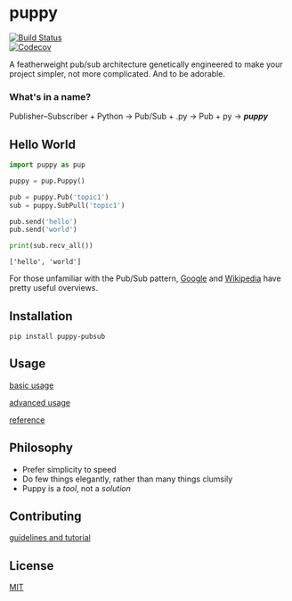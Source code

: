 # puppy

[![Build Status](https://travis-ci.org/coreygirard/puppy.svg?branch=master)](https://travis-ci.org/coreygirard/puppy) <br>
[![Codecov](https://img.shields.io/codecov/c/github/coreygirard/puppy.svg)](https://codecov.io/gh/coreygirard/puppy/)


A featherweight pub/sub architecture genetically engineered to make your project simpler, not more complicated. And to be adorable.

### What's in a name?

Publisher&#8211;Subscriber + Python &#8594; Pub/Sub + .py &#8594; Pub + py &#8594;  ***puppy***


## Hello World

```python
import puppy as pup

puppy = pup.Puppy()

pub = puppy.Pub('topic1')
sub = puppy.SubPull('topic1')

pub.send('hello')
pub.send('world')

print(sub.recv_all())
```
```
['hello', 'world']
```


For those unfamiliar with the Pub/Sub pattern, [Google](https://cloud.google.com/pubsub/docs/overview) and [Wikipedia](https://en.wikipedia.org/wiki/Publish%E2%80%93subscribe_pattern) have pretty useful overviews.

## Installation

```
pip install puppy-pubsub
```

## Usage

[basic usage](docs/basic.md)

[advanced usage](docs/advanced.md)

[reference](docs/reference.md)

## Philosophy

- Prefer simplicity to speed
- Do few things elegantly, rather than many things clumsily
- Puppy is a *tool*, not a *solution*


## Contributing

[guidelines and tutorial](CONTRIBUTING.md)

## License

[MIT](https://tldrlegal.com/license/mit-license)
